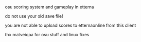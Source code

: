 osu scoring system and gameplay in etterna

do not use your old save file!

you are not able to upload scores to etternaonline from this client

thx matveiqaa for osu stuff and linux fixes 
